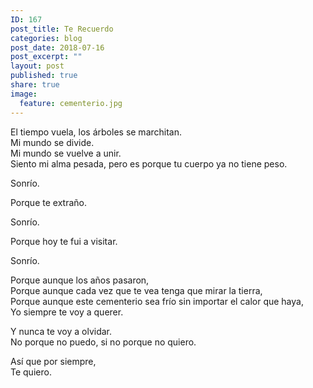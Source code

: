 ```yaml
---
ID: 167
post_title: Te Recuerdo
categories: blog
post_date: 2018-07-16
post_excerpt: ""
layout: post
published: true
share: true
image:
  feature: cementerio.jpg
---
```

El tiempo vuela, los árboles se marchitan.<br>
Mi mundo se divide.<br>
Mi mundo se vuelve a unir.<br>
Siento mi alma pesada, pero es porque tu cuerpo ya no tiene peso.

Sonrío.

Porque te extraño.

Sonrío.

Porque hoy te fui a visitar.

Sonrío.

Porque aunque los años pasaron,<br>
Porque aunque cada vez que te vea tenga que mirar la tierra,<br>
Porque aunque este cementerio sea frío sin importar el calor que haya,<br>
Yo siempre te voy a querer.

Y nunca te voy a olvidar.<br>
No porque no puedo, si no porque no quiero.

Así que por siempre,<br>
Te quiero.